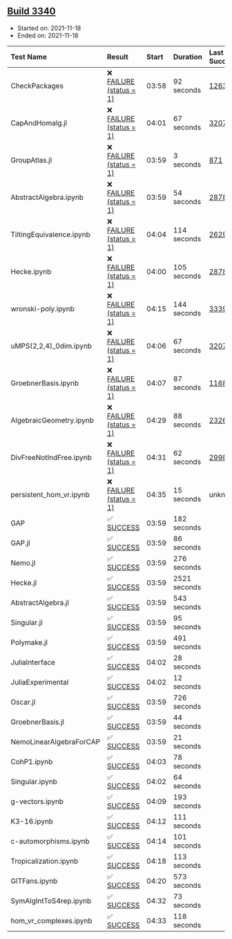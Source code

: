 ## [Build 3340](https://oscarci.mathematik.uni-kl.de/job/oscar-stable/3340/)

* Started on: 2021-11-18
* Ended on: 2021-11-18

| Test Name    | Result | Start | Duration | Last Success | First Failure |
|:-------------|:-------|:------|:---------|:-------------|:--------------|
| CheckPackages | ❌ [FAILURE (status = 1)](https://oscarci.mathematik.uni-kl.de/job/oscar-stable/3340/artifact/logs/build-3340/CheckPackages.log) | 03:58 | 92 seconds | [1263](https://oscarci.mathematik.uni-kl.de/job/oscar-stable/1263/) | [1264](https://oscarci.mathematik.uni-kl.de/job/oscar-stable/1264/) |
| CapAndHomalg.jl | ❌ [FAILURE (status = 1)](https://oscarci.mathematik.uni-kl.de/job/oscar-stable/3340/artifact/logs/build-3340/CapAndHomalg.jl.log) | 04:01 | 67 seconds | [3207](https://oscarci.mathematik.uni-kl.de/job/oscar-stable/3207/) | [3208](https://oscarci.mathematik.uni-kl.de/job/oscar-stable/3208/) |
| GroupAtlas.jl | ❌ [FAILURE (status = 1)](https://oscarci.mathematik.uni-kl.de/job/oscar-stable/3340/artifact/logs/build-3340/GroupAtlas.jl.log) | 03:59 | 3 seconds | [871](https://oscarci.mathematik.uni-kl.de/job/oscar-stable/871/) | [872](https://oscarci.mathematik.uni-kl.de/job/oscar-stable/872/) |
| AbstractAlgebra.ipynb | ❌ [FAILURE (status = 1)](https://oscarci.mathematik.uni-kl.de/job/oscar-stable/3340/artifact/logs/build-3340/AbstractAlgebra.ipynb.log) | 03:59 | 54 seconds | [2878](https://oscarci.mathematik.uni-kl.de/job/oscar-stable/2878/) | [2879](https://oscarci.mathematik.uni-kl.de/job/oscar-stable/2879/) |
| TiltingEquivalence.ipynb | ❌ [FAILURE (status = 1)](https://oscarci.mathematik.uni-kl.de/job/oscar-stable/3340/artifact/logs/build-3340/TiltingEquivalence.ipynb.log) | 04:04 | 114 seconds | [2629](https://oscarci.mathematik.uni-kl.de/job/oscar-stable/2629/) | [2630](https://oscarci.mathematik.uni-kl.de/job/oscar-stable/2630/) |
| Hecke.ipynb | ❌ [FAILURE (status = 1)](https://oscarci.mathematik.uni-kl.de/job/oscar-stable/3340/artifact/logs/build-3340/Hecke.ipynb.log) | 04:00 | 105 seconds | [2878](https://oscarci.mathematik.uni-kl.de/job/oscar-stable/2878/) | [2879](https://oscarci.mathematik.uni-kl.de/job/oscar-stable/2879/) |
| wronski-poly.ipynb | ❌ [FAILURE (status = 1)](https://oscarci.mathematik.uni-kl.de/job/oscar-stable/3340/artifact/logs/build-3340/wronski-poly.ipynb.log) | 04:15 | 144 seconds | [3339](https://oscarci.mathematik.uni-kl.de/job/oscar-stable/3339/) | [3340](https://oscarci.mathematik.uni-kl.de/job/oscar-stable/3340/) |
| uMPS(2,2,4)_0dim.ipynb | ❌ [FAILURE (status = 1)](https://oscarci.mathematik.uni-kl.de/job/oscar-stable/3340/artifact/logs/build-3340/uMPS-2-2-4-_0dim.ipynb.log) | 04:06 | 67 seconds | [3207](https://oscarci.mathematik.uni-kl.de/job/oscar-stable/3207/) | [3208](https://oscarci.mathematik.uni-kl.de/job/oscar-stable/3208/) |
| GroebnerBasis.ipynb | ❌ [FAILURE (status = 1)](https://oscarci.mathematik.uni-kl.de/job/oscar-stable/3340/artifact/logs/build-3340/GroebnerBasis.ipynb.log) | 04:07 | 87 seconds | [1168](https://oscarci.mathematik.uni-kl.de/job/oscar-stable/1168/) | [1169](https://oscarci.mathematik.uni-kl.de/job/oscar-stable/1169/) |
| AlgebraicGeometry.ipynb | ❌ [FAILURE (status = 1)](https://oscarci.mathematik.uni-kl.de/job/oscar-stable/3340/artifact/logs/build-3340/AlgebraicGeometry.ipynb.log) | 04:29 | 88 seconds | [2326](https://oscarci.mathematik.uni-kl.de/job/oscar-stable/2326/) | [2327](https://oscarci.mathematik.uni-kl.de/job/oscar-stable/2327/) |
| DivFreeNotIndFree.ipynb | ❌ [FAILURE (status = 1)](https://oscarci.mathematik.uni-kl.de/job/oscar-stable/3340/artifact/logs/build-3340/DivFreeNotIndFree.ipynb.log) | 04:31 | 62 seconds | [2998](https://oscarci.mathematik.uni-kl.de/job/oscar-stable/2998/) | [2999](https://oscarci.mathematik.uni-kl.de/job/oscar-stable/2999/) |
| persistent_hom_vr.ipynb | ❌ [FAILURE (status = 1)](https://oscarci.mathematik.uni-kl.de/job/oscar-stable/3340/artifact/logs/build-3340/persistent_hom_vr.ipynb.log) | 04:35 | 15 seconds | unknown | unknown |
| GAP | ✅ [SUCCESS](https://oscarci.mathematik.uni-kl.de/job/oscar-stable/3340/artifact/logs/build-3340/GAP.log) | 03:59 | 182 seconds |  |  |
| GAP.jl | ✅ [SUCCESS](https://oscarci.mathematik.uni-kl.de/job/oscar-stable/3340/artifact/logs/build-3340/GAP.jl.log) | 03:59 | 86 seconds |  |  |
| Nemo.jl | ✅ [SUCCESS](https://oscarci.mathematik.uni-kl.de/job/oscar-stable/3340/artifact/logs/build-3340/Nemo.jl.log) | 03:59 | 276 seconds |  |  |
| Hecke.jl | ✅ [SUCCESS](https://oscarci.mathematik.uni-kl.de/job/oscar-stable/3340/artifact/logs/build-3340/Hecke.jl.log) | 03:59 | 2521 seconds |  |  |
| AbstractAlgebra.jl | ✅ [SUCCESS](https://oscarci.mathematik.uni-kl.de/job/oscar-stable/3340/artifact/logs/build-3340/AbstractAlgebra.jl.log) | 03:59 | 543 seconds |  |  |
| Singular.jl | ✅ [SUCCESS](https://oscarci.mathematik.uni-kl.de/job/oscar-stable/3340/artifact/logs/build-3340/Singular.jl.log) | 03:59 | 95 seconds |  |  |
| Polymake.jl | ✅ [SUCCESS](https://oscarci.mathematik.uni-kl.de/job/oscar-stable/3340/artifact/logs/build-3340/Polymake.jl.log) | 03:59 | 491 seconds |  |  |
| JuliaInterface | ✅ [SUCCESS](https://oscarci.mathematik.uni-kl.de/job/oscar-stable/3340/artifact/logs/build-3340/JuliaInterface.log) | 04:02 | 28 seconds |  |  |
| JuliaExperimental | ✅ [SUCCESS](https://oscarci.mathematik.uni-kl.de/job/oscar-stable/3340/artifact/logs/build-3340/JuliaExperimental.log) | 04:02 | 12 seconds |  |  |
| Oscar.jl | ✅ [SUCCESS](https://oscarci.mathematik.uni-kl.de/job/oscar-stable/3340/artifact/logs/build-3340/Oscar.jl.log) | 03:59 | 726 seconds |  |  |
| GroebnerBasis.jl | ✅ [SUCCESS](https://oscarci.mathematik.uni-kl.de/job/oscar-stable/3340/artifact/logs/build-3340/GroebnerBasis.jl.log) | 03:59 | 44 seconds |  |  |
| NemoLinearAlgebraForCAP | ✅ [SUCCESS](https://oscarci.mathematik.uni-kl.de/job/oscar-stable/3340/artifact/logs/build-3340/NemoLinearAlgebraForCAP.log) | 03:59 | 21 seconds |  |  |
| CohP1.ipynb | ✅ [SUCCESS](https://oscarci.mathematik.uni-kl.de/job/oscar-stable/3340/artifact/logs/build-3340/CohP1.ipynb.log) | 04:03 | 78 seconds |  |  |
| Singular.ipynb | ✅ [SUCCESS](https://oscarci.mathematik.uni-kl.de/job/oscar-stable/3340/artifact/logs/build-3340/Singular.ipynb.log) | 04:02 | 64 seconds |  |  |
| g-vectors.ipynb | ✅ [SUCCESS](https://oscarci.mathematik.uni-kl.de/job/oscar-stable/3340/artifact/logs/build-3340/g-vectors.ipynb.log) | 04:09 | 193 seconds |  |  |
| K3-16.ipynb | ✅ [SUCCESS](https://oscarci.mathematik.uni-kl.de/job/oscar-stable/3340/artifact/logs/build-3340/K3-16.ipynb.log) | 04:12 | 111 seconds |  |  |
| c-automorphisms.ipynb | ✅ [SUCCESS](https://oscarci.mathematik.uni-kl.de/job/oscar-stable/3340/artifact/logs/build-3340/c-automorphisms.ipynb.log) | 04:14 | 101 seconds |  |  |
| Tropicalization.ipynb | ✅ [SUCCESS](https://oscarci.mathematik.uni-kl.de/job/oscar-stable/3340/artifact/logs/build-3340/Tropicalization.ipynb.log) | 04:18 | 113 seconds |  |  |
| GITFans.ipynb | ✅ [SUCCESS](https://oscarci.mathematik.uni-kl.de/job/oscar-stable/3340/artifact/logs/build-3340/GITFans.ipynb.log) | 04:20 | 573 seconds |  |  |
| SymAlgIntToS4rep.ipynb | ✅ [SUCCESS](https://oscarci.mathematik.uni-kl.de/job/oscar-stable/3340/artifact/logs/build-3340/SymAlgIntToS4rep.ipynb.log) | 04:32 | 73 seconds |  |  |
| hom_vr_complexes.ipynb | ✅ [SUCCESS](https://oscarci.mathematik.uni-kl.de/job/oscar-stable/3340/artifact/logs/build-3340/hom_vr_complexes.ipynb.log) | 04:33 | 118 seconds |  |  |
